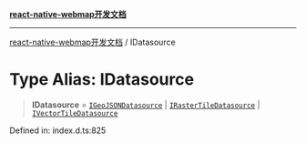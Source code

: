 [**react-native-webmap开发文档**](../README.md)

***

[react-native-webmap开发文档](../globals.md) / IDatasource

# Type Alias: IDatasource

> **IDatasource** = [`IGeoJSONDatasource`](../interfaces/IGeoJSONDatasource.md) \| [`IRasterTileDatasource`](../interfaces/IRasterTileDatasource.md) \| [`IVectorTileDatasource`](../interfaces/IVectorTileDatasource.md)

Defined in: index.d.ts:825
